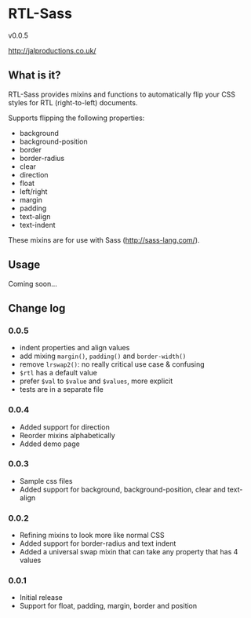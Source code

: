 RTL-Sass
========

v0.0.5

http://jalproductions.co.uk/

## What is it?

RTL-Sass provides mixins and functions to automatically flip your CSS styles for RTL (right-to-left) documents.

Supports flipping the following properties:

- background
- background-position
- border
- border-radius
- clear
- direction
- float
- left/right
- margin
- padding
- text-align
- text-indent

These mixins are for use with Sass (http://sass-lang.com/).

## Usage

Coming soon...

## Change log

### 0.0.5

- indent properties and align values
- add mixing `margin()`, `padding()` and `border-width()`
- remove `lrswap2()`: no really critical use case & confusing
- `$rtl` has a default value
- prefer `$val` to `$value` and `$values`, more explicit
- tests are in a separate file

### 0.0.4

- Added support for direction
- Reorder mixins alphabetically
- Added demo page

### 0.0.3

- Sample css files
- Added support for background, background-position, clear and text-align

### 0.0.2

- Refining mixins to look more like normal CSS
- Added support for border-radius and text indent
- Added a universal swap mixin that can take any property that has 4 values

### 0.0.1

- Initial release
- Support for float, padding, margin, border and position
